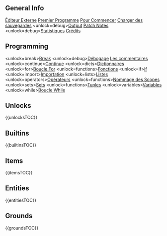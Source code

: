 ## General Info
[Éditeur Externe](docs/external_editor.md)      [Premier Programme](docs/first_program.md)      [Pour Commencer](docs/getting_started.md)      [Charger des sauvegardes](docs/backup.md)      <unlock=debug>[Output](docs/output.md)      </unlock>[Patch Notes](docs/patchnotes.md)      <unlock=debug>[Statistiques](docs/stats.md)      </unlock>      [Crédits](docs/credits.md)

## Programming
<unlock=break>[Break](docs/scripting/break.md)      </unlock><unlock=debug>[Débogage](docs/scripting/debug.md)      </unlock>[Les commentaires](docs/scripting/comments.md)      <unlock=continue>[Continue](docs/scripting/continue.md)      </unlock><unlock=dicts>[Dictionnaires](docs/scripting/dicts.md)      </unlock><unlock=for>[Boucle For](docs/scripting/for.md)      </unlock><unlock=functions>[Fonctions](docs/scripting/functions.md)      </unlock><unlock=if>[If](docs/scripting/if.md)      </unlock><unlock=import>[Importation](docs/scripting/import.md)      </unlock><unlock=lists>[Listes](docs/scripting/lists.md)      </unlock><unlock=operators>[Opérateurs](docs/scripting/operators.md)      </unlock><unlock=functions>[Nommage des Scopes](docs/scripting/scopes.md)      </unlock><unlock=sets>[Sets](docs/scripting/sets.md)      </unlock><unlock=functions>[Tuples](docs/scripting/tuples.md)      </unlock><unlock=variables>[Variables](docs/scripting/variables.md)      </unlock><unlock=while>[Boucle While](docs/scripting/while.md)      </unlock>

## Unlocks
{{unlocksTOC}}

## Builtins
{{builtinsTOC}}

## Items
{{itemsTOC}}

## Entities
{{entitiesTOC}}

## Grounds
{{groundsTOC}}